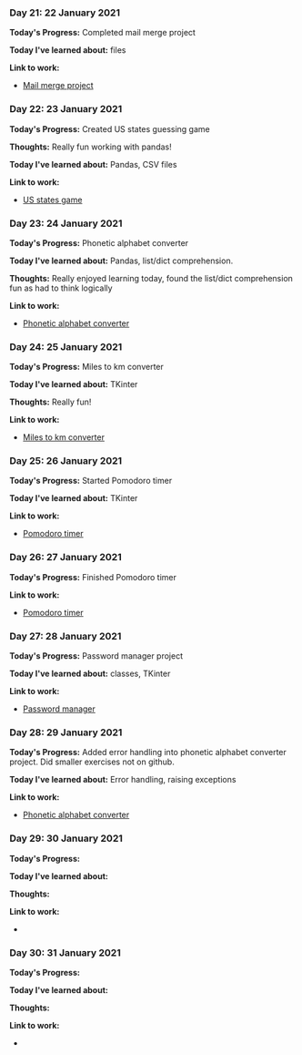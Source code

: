 ### Day 21: 22 January 2021
**Today's Progress:**  Completed mail merge project

**Today I've learned about:**  files

**Link to work:**

* [Mail merge project](https://github.com/bethpritchard/100DaysOfCodeBootcamp/tree/master/Day24)

### Day 22: 23 January 2021
**Today's Progress:**  Created US states guessing game

**Thoughts:** Really fun working with pandas!

**Today I've learned about:** Pandas, CSV files

**Link to work:**

* [US states game](https://github.com/bethpritchard/100DaysOfCodeBootcamp/tree/master/Day25/US_States_Game)

### Day 23:  24 January 2021
**Today's Progress:**  Phonetic alphabet converter 

**Today I've learned about:** Pandas, list/dict comprehension.

**Thoughts:** Really enjoyed learning today, found the list/dict comprehension fun as had to think logically

**Link to work:** 

* [Phonetic alphabet converter](https://github.com/bethpritchard/100DaysOfCodeBootcamp/blob/master/Day26/NATO_alphabet/NATO_alph_main.py)

### Day 24: 25 January 2021
**Today's Progress:**  Miles to km converter

**Today I've learned about:** TKinter

**Thoughts:** Really fun!

**Link to work:**

* [Miles to km converter](https://github.com/bethpritchard/100DaysOfCodeBootcamp/blob/master/Day27/distance_converter.py)

### Day 25: 26 January 2021
**Today's Progress:**  Started Pomodoro timer

**Today I've learned about:** TKinter

**Link to work:**

* [Pomodoro timer](https://github.com/bethpritchard/100DaysOfCodeBootcamp/blob/master/Day28/pomodoro.py)

### Day 26: 27 January 2021
**Today's Progress:**  Finished Pomodoro timer

**Link to work:**

* [Pomodoro timer](https://github.com/bethpritchard/100DaysOfCodeBootcamp/blob/master/Day28/pomodoro.py)

### Day 27: 28 January 2021
**Today's Progress:**  Password manager project

**Today I've learned about:** classes, TKinter

**Link to work:**
* [Password manager](https://github.com/bethpritchard/100DaysOfCodeBootcamp/blob/master/Day29/password_manager.py)

### Day 28: 29 January 2021
**Today's Progress:** Added error handling into phonetic alphabet converter project. Did smaller exercises not on github.

**Today I've learned about:** Error handling, raising exceptions

**Link to work:** 

* [Phonetic alphabet converter](https://github.com/bethpritchard/100DaysOfCodeBootcamp/blob/master/Day26/NATO_alphabet/NATO_alph_main.py)

### Day 29: 30 January 2021
**Today's Progress:**  

**Today I've learned about:**

**Thoughts:** 

**Link to work:**

* []()

### Day 30: 31 January 2021
**Today's Progress:**  

**Today I've learned about:**

**Thoughts:** 

**Link to work:**

* []()




















<!--

### Day 21:  January 2021
**Today's Progress:**  

**Today I've learned about:**

**Thoughts:** 

**Link to work:**

* []()

### Day 22:  January 2021
**Today's Progress:**  

**Thoughts:** 

**Today I've learned about:**

**Link to work:**

* []()

### Day 23:  January 2021
**Today's Progress:**  

**Today I've learned about:**

**Thoughts:** 

**Link to work:**

* []()

### Day 24:  January 2021
**Today's Progress:**  

**Today I've learned about:**

**Thoughts:** 

**Link to work:**
* []()

### Day 25:  January 2021
**Today's Progress:**  

**Today I've learned about:**

**Thoughts:** 

**Link to work:**

* []()

### Day 26:  January, 2021
**Today's Progress:**  

**Today I've learned about:**

**Thoughts:** 

**Link to work:**

* []()

### Day 27:  January, 2021
**Today's Progress:**  
**Today I've learned about:**

**Thoughts:** 

**Link to work:**
* []()

### Day 28:  January, 2021
**Today's Progress:**  

**Today I've learned about:**

**Thoughts:** 

**Link to work:**

* []()

### Day 29:  January, 2021
**Today's Progress:**  

**Today I've learned about:**

**Thoughts:** 

**Link to work:**

* []()

### Day 30:  January, 2021
**Today's progress:**  

**Today I've learned about:**

**Thoughts:** 

**Link to work:**
* []()






-->
